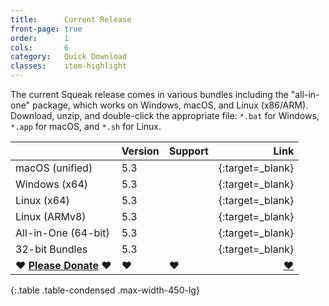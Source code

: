 ```yaml
---
title:      Current Release
front-page: true
order:      1
cols:       6
category:   Quick Download
classes:    item-highlight
---
```

The current Squeak release comes in various bundles including the "all-in-one" package, which works on Windows, macOS, and Linux (x86/ARM).
Download, unzip, and double-click the appropriate file: `*.bat` for Windows, `*.app` for macOS, and `*.sh` for Linux.

|            | Version   | Support   | Link   |
| ---------- |:--------- |:--------- | ------:|
| macOS (unified)         | 5.3 | <i class="fa fa-apple"></i>   | [<i class="fa fa-download"></i>][mac]{:target=_blank} |
| Windows (x64)       | 5.3 | <i class="fa fa-windows"></i> | [<i class="fa fa-download"></i>][win]{:target=_blank} |
| Linux (x64)         | 5.3 | <i class="fa fa-linux"></i>   | [<i class="fa fa-download"></i>][lin]{:target=_blank} |
| Linux (ARMv8)       | 5.3 | <i class="fa fa-linux"></i>   | [<i class="fa fa-download"></i>][arm]{:target=_blank} |
| All-in-One (64-bit) | 5.3 | <i class="fa fa-windows"></i> <i class="fa fa-apple"></i> <i class="fa fa-linux"></i> | [<i class="fa fa-download"></i>][all]{:target=_blank} |
| 32-bit Bundles      | 5.3 | <i class="fa fa-windows"></i> <i class="fa fa-linux"></i> | [<i class="fa fa-external-link"></i>][32]{:target=_blank} |
| ❤ <b><a href="#" class="donate-button">Please Donate</a></b> ❤ | ❤ | ❤ | <a href="#" class="donate-button">❤</a> |
{:.table .table-condensed .max-width-450-lg}

[mac]: https://files.squeak.org/5.3/Squeak5.3-19481-64bit/Squeak5.3-19481-64bit-202206021410-macOS.dmg
[win]: https://files.squeak.org/5.3/Squeak5.3-19481-64bit/Squeak5.3-19481-64bit-202206021410-Windows-x64.zip
[lin]: https://files.squeak.org/5.3/Squeak5.3-19481-64bit/Squeak5.3-19481-64bit-202206021410-Linux-x64.tar.gz
[arm]: https://files.squeak.org/5.3/Squeak5.3-19481-64bit/Squeak5.3-19481-64bit-202206021410-Linux-ARMv8.tar.gz
[all]: https://files.squeak.org/5.3/Squeak5.3-19481-64bit/Squeak5.3-19481-64bit-All-in-One.zip
[32]: https://files.squeak.org/5.3/Squeak5.3-19481-32bit/
